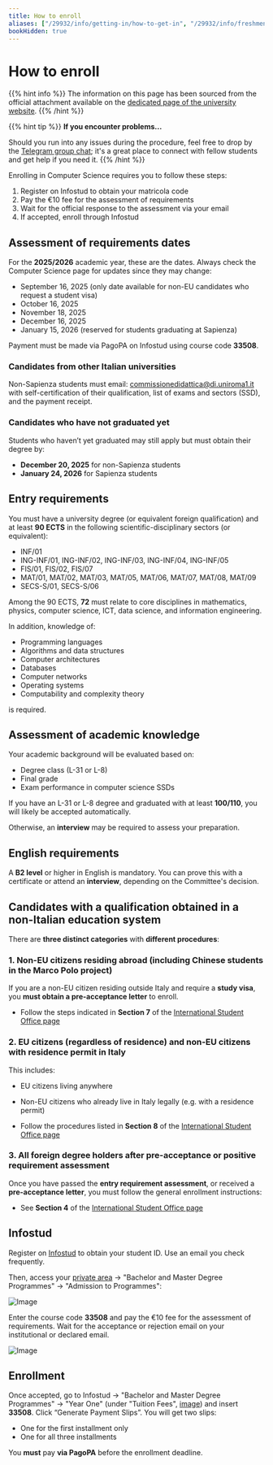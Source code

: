 ```yaml
---
title: How to enroll
aliases: ["/29932/info/getting-in/how-to-get-in", "/29932/info/freshmen/how-to-get-in"]
bookHidden: true
---
```


# How to enroll

{{% hint info %}}
<i class="fa-solid fa-circle-info" style="color: #74C0FC;"></i> The information on this page has been sourced from the official attachment available on the [dedicated page of the university website](https://corsidilaurea.uniroma1.it/en/course/33508/apply).
{{% /hint %}}

{{% hint tip %}}
<i class="fa-solid fa-lightbulb" style="color: #238636;"></i> **If you encounter problems...**

Should you run into any issues during the procedure, feel free to drop by the [Telegram group chat](https://t.me/ComputerScienceSapienza); it's a great place to connect with fellow students and get help if you need it.
{{% /hint %}}

Enrolling in Computer Science requires you to follow these steps:

1. Register on Infostud to obtain your matricola code
2. Pay the €10 fee for the assessment of requirements
3. Wait for the official response to the assessment via your email
4. If accepted, enroll through Infostud

## Assessment of requirements dates

For the **2025/2026** academic year, these are the dates. Always check the Computer Science page for updates since they may change:

- September 16, 2025 (only date available for non-EU candidates who request a student visa)
- October 16, 2025
- November 18, 2025
- December 16, 2025
- January 15, 2026 (reserved for students graduating at Sapienza)

Payment must be made via PagoPA on Infostud using course code **33508**.

### Candidates from other Italian universities

Non-Sapienza students must email: [commissionedidattica@di.uniroma1.it](mailto:commissionedidattica@di.uniroma1.it) with self-certification of their qualification, list of exams and sectors (SSD), and the payment receipt.

### Candidates who have not graduated yet

Students who haven’t yet graduated may still apply but must obtain their degree by:
- **December 20, 2025** for non-Sapienza students
- **January 24, 2026** for Sapienza students

## Entry requirements

You must have a university degree (or equivalent foreign qualification) and at least **90 ECTS** in the following scientific-disciplinary sectors (or equivalent):

- INF/01
- ING-INF/01, ING-INF/02, ING-INF/03, ING-INF/04, ING-INF/05
- FIS/01, FIS/02, FIS/07
- MAT/01, MAT/02, MAT/03, MAT/05, MAT/06, MAT/07, MAT/08, MAT/09
- SECS-S/01, SECS-S/06

Among the 90 ECTS, **72** must relate to core disciplines in mathematics, physics, computer science, ICT, data science, and information engineering.

In addition, knowledge of:
- Programming languages
- Algorithms and data structures
- Computer architectures
- Databases
- Computer networks
- Operating systems
- Computability and complexity theory

is required.

## Assessment of academic knowledge

Your academic background will be evaluated based on:
- Degree class (L-31 or L-8)
- Final grade
- Exam performance in computer science SSDs

If you have an L-31 or L-8 degree and graduated with at least **100/110**, you will likely be accepted automatically.

Otherwise, an **interview** may be required to assess your preparation.

## English requirements

A **B2 level** or higher in English is mandatory. You can prove this with a certificate or attend an **interview**, depending on the Committee's decision.

## Candidates with a qualification obtained in a non-Italian education system

There are **three distinct categories** with **different procedures**:

### 1. **Non-EU citizens residing abroad** (including Chinese students in the **Marco Polo project**)

If you are a non-EU citizen residing outside Italy and require a **study visa**, you **must obtain a pre-acceptance letter** to enroll.

* Follow the steps indicated in **Section 7** of the [International Student Office page](https://www.uniroma1.it/en/pagina/international-student-office#7-master-s-degree-courses-with-requirements-and-personal-knowledge-assessment-and-mandatory-pre-acceptance-letter-enrolment-procedures-for-non-eu-students-requiring-visa-and-chinese-students-in-marco-polo-project)

### 2. **EU citizens (regardless of residence)** and **non-EU citizens with residence permit in Italy**

This includes:

* EU citizens living anywhere

* Non-EU citizens who already live in Italy legally (e.g. with a residence permit)

* Follow the procedures listed in **Section 8** of the [International Student Office page](https://www.uniroma1.it/en/pagina/international-student-office#8-master-s-degree-courses-with-requirements-and-personal-knowledge-assessment-and-pre-acceptance-letter-enrolment-procedures-for-eu-citizens-wherever-resident-and-non-eu-citizens-residing-in-italy)

### 3. **All foreign degree holders after pre-acceptance or positive requirement assessment**

Once you have passed the **entry requirement assessment**, or received a **pre-acceptance letter**, you must follow the general enrollment instructions:

* See **Section 4** of the [International Student Office page](https://www.uniroma1.it/en/pagina/international-student-office#4-mandatory-documents-for-enrolment-master-s-degree-courses)

## Infostud

Register on [Infostud](https://www.studenti.uniroma1.it/phoenixreg/index.html) to obtain your student ID. Use an email you check frequently.

Then, access your [private area](https://www.uniroma1.it/en/pagina-strutturale/students) → "Bachelor and Master Degree Programmes" → "Admission to Programmes":

![Image](https://i.imgur.com/T2VvbNd.png)

Enter the course code **33508** and pay the €10 fee for the assessment of requirements. Wait for the acceptance or rejection email on your institutional or declared email.

![Image](https://i.imgur.com/v84PZyb.png)

## Enrollment

Once accepted, go to Infostud → "Bachelor and Master Degree Programmes" → "Year One" (under "Tuition Fees", [image](https://i.imgur.com/zaY3eXy.png)) and insert **33508**. Click “Generate Payment Slips”. You will get two slips:
- One for the first installment only
- One for all three installments

You **must** pay **via PagoPA** before the enrollment deadline.